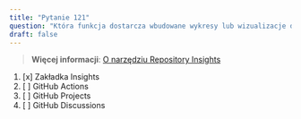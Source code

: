 ```yaml
---
title: "Pytanie 121"  
question: "Która funkcja dostarcza wbudowane wykresy lub wizualizacje dotyczące aktywności i kondycji repozytorium?"  
draft: false  
---
```


> **Więcej informacji**: [O narzędziu Repository Insights](https://docs.github.com/en/repositories/viewing-activity-and-data-for-your-repository/about-repository-graphs)

1. [x] Zakładka Insights  
1. [ ] GitHub Actions  
1. [ ] GitHub Projects  
1. [ ] GitHub Discussions  
